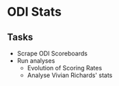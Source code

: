 ODI Stats
=========


## Tasks

* Scrape ODI Scoreboards
* Run analyses
	* Evolution of Scoring Rates
	* Analyse Vivian Richards' stats